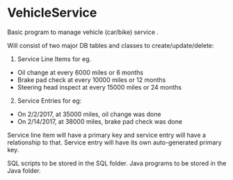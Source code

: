 # VehicleService

Basic program to manage vehicle (car/bike) service .

Will consist of two major DB tables and classes to create/update/delete:

1. Service Line Items for eg.
  - Oil change at every 6000 miles or 6 months
  - Brake pad check at every 10000 miles or 12 months
  - Steering head inspect at every 15000 miles or 24 months

2. Service Entries for eg:
  - On 2/2/2017, at 35000 miles, oil change was done
  - On 2/14/2017, at 38000 miles, brake pad check was done

Service line item will have a primary key and service entry will have a relationship to that. Service entry will have its own auto-generated primary key.

SQL scripts to be stored in the SQL folder.
Java programs to be stored in the Java folder.
